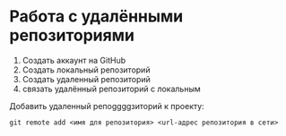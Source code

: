 # Работа с удалёнными репозиториями
1. Создать аккаунт на GitHub 
2. Создать локальный репозиторий 
3. Создать удаленный репозиторий 
4. связать удалённый репозиторий с локальным

Добавить удаленный репоggggзиторий к проекту:
```
git remote add <имя для репозитория> <url-адрес репозитория в сети>
```

